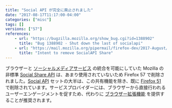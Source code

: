 ```yaml
---
title: "Social API が完全に廃止されました"
date: "2017-08-17T11:17:00-04:00"
categories: ["misc"]
tags: []
versions: ["57"]
references:
    - url: "https://bugzilla.mozilla.org/show_bug.cgi?id=1388902"
      title: "Bug 1388902 - Shut down the last of socialapi"
    - url: "https://mail.mozilla.org/pipermail/firefox-dev/2017-August/005709.html"
      title: "Intent to remove SocialAPI Share"
---
```

ブラウザーと [ソーシャルメディアサービス](https://activations.cdn.mozilla.net/) の統合を可能にしていた Mozilla の非標準 [Social Share API](https://developer.mozilla.org/docs/Mozilla/Projects/Social_API/Share) は、あまり使用されていないため Firefox 57 で削除されました。[Social API](https://developer.mozilla.org/docs/Mozilla/Projects/Social_API) セットの大半は、この共有機能を除き、既に [Firefox 51](https://www.fxsitecompat.com/ja/docs/2016/social-api-has-been-removed-except-the-sharing-functionality/) で削除されています。サービスプロバイダーには、ブラウザーから直接行われるユーザーエンゲージメントを促すため、代わりに [ブラウザー拡張機能](https://developer.mozilla.org/Add-ons/WebExtensions) を提供することが推奨されます。
